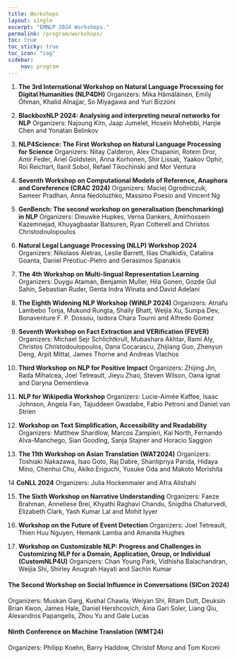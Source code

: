 ```yaml
---
title: Workshops
layout: single
excerpt: "EMNLP 2024 Workshops."
permalink: /program/workshops/
toc: true
toc_sticky: true
toc_icon: "cog" 
sidebar: 
    nav: program
---
```


1. **The 3rd International Workshop on Natural Language Processing for Digital Humanities (NLP4DH)** 
Organizers: Mika Hämäläinen, Emily Öhman, Khalid Alnajjar, So Miyagawa and Yuri Bizzoni

2. **BlackboxNLP 2024: Analysing and interpreting neural networks for NLP** 
Organizers: Najoung Kim, Jaap Jumelet, Hosein Mohebbi, Hanjie Chen and Yonatan Belinkov

3. **NLP4Science: The First Workshop on Natural Language Processing for Science** 
Organizers: Nitay Calderon, Alex Chapanin, Rotem Dror, Amir Feder, Ariel Goldstein, Anna Korhonen, Shir Lissak, Yaakov Ophir, Roi Reichart, Ilanit Sobol, Refael Tikochinski and Mor Ventura

4. **Seventh Workshop on Computational Models of Reference, Anaphora and Coreference (CRAC 2024)** 
Organizers: Maciej Ogrodniczuk, Sameer Pradhan, Anna Nedoluzhko, Massimo Poesio and Vincent Ng

5. **GenBench: The second workshop on generalisation (benchmarking) in NLP** 
Organizers: Dieuwke Hupkes, Verna Dankers, Amirhossein Kazemnejad, Khuyagbaatar Batsuren, Ryan Cotterell and Christos Christodoulopoulos

6. **Natural Legal Language Processing (NLLP) Workshop 2024** 
Organizers: Nikolaos Aletras, Leslie Barrett, Ilias Chalkidis, Catalina Goanta, Daniel Preotiuc-Pietro and Gerasimos Spanakis

7. **The 4th Workshop on Multi-lingual Representation Learning** 
Organizers: Duygu Ataman, Benjamin Muller, Hila Gonen, Gozde Gul Sahin, Sebastian Ruder, Genta Indra Winata and David Adelani

8. **The Eighth Widening NLP Workshop (WiNLP 2024)** 
Organizers: Atnafu Lambebo Tonja, Mukund Rungta, Shaily Bhatt, Weijia Xu, Sunipa Dev, Bonaventure F. P. Dossou, Isidora Chara Tourni and Alfredo Gomez

9. **Seventh Workshop on Fact Extraction and VERification (FEVER)** 
Organizers: Michael Sejr Schlichtkrull, Mubashara Akhtar, Rami Aly, Christos Christodoulopoulos, Oana Cocarascu, Zhijiang Guo, Zhenyun Deng, Arpit Mittal, James Thorne and Andreas Vlachos

10. **Third Workshop on NLP for Positive Impact** 
Organizers: Zhijing Jin, Rada Mihalcea, Joel Tetreault, Jieyu Zhao, Steven Wilson, Oana Ignat and Daryna Dementieva

11. **NLP for Wikipedia Workshop** 
Organizers: Lucie-Aimée Kaffee, Isaac Johnson, Angela Fan, Tajuddeen Gwadabe, Fabio Petroni and Daniel van Strien

12. **Workshop on Text Simplification, Accessibility and Readability** 
Organizers: Matthew Shardlow, Marcos Zampieri, Kai North, Fernando Alva-Manchego, Sian Gooding, Sanja Stajner and Horacio Saggion

13. **The 11th Workshop on Asian Translation (WAT2024)** 
Organizers: Toshiaki Nakazawa, Isao Goto, Raj Dabre, Shantipriya Parida, Hidaya Mino, Chenhui Chu, Akiko Eriguchi, Yusuke Oda  and Makoto Morishita

14 **CoNLL 2024** 
Organizers: Julia Hockenmaier and Afra Alishahi

15. **The Sixth Workshop on Narrative Understanding** 
Organizers: Faeze Brahman, Anneliese Brei, Khyathi Raghavi Chandu, Snigdha Chaturvedi, Elizabeth Clark, Yash Kumar Lal and Mohit Iyyer

16. **Workshop on the Future of Event Detection** 
Organizers: Joel Tetreault, Thien Huu Nguyen, Hemank Lamba and Amanda Hughes

17. **Workshop on Customizable NLP: Progress and Challenges in Customizing NLP for a Domain, Application, Group, or Individual (CustomNLP4U)** 
Organizers: Chan Young Park, Vidhisha Balachandran, Weijia Shi, Shirley Anugrah Hayati and Sachin Kumar

#### The Second Workshop on Social Influence in Conversations (SICon 2024) 
Organizers: Muskan Garg, Kushal Chawla, Weiyan Shi, Ritam Dutt, Deuksin Brian Kwon, James Hale, Daniel Hershcovich, Aina Gari Soler, Liang Qiu, Alexandros Papangelis, Zhou Yu and Gale Lucas

#### Ninth Conference on Machine Translation (WMT24) 
Organizers: Philipp Koehn, Barry Haddow, Christof Monz and Tom Kocmi
